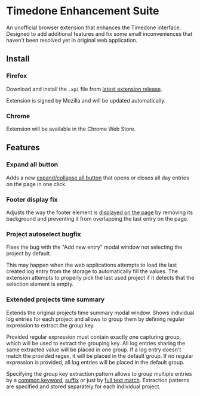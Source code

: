 # Timedone Enhancement Suite

An unofficial browser extension that enhances the Timedone interface. Designed to add additional features and fix some small inconveniences that haven't been resolved yet in original web application.

## Install

### Firefox

Download and install the `.xpi` file from [latest extension release](https://github.com/Seregy/timedone-enhancement-suite/releases/latest/). 

Extension is signed by Mozilla and will be updated automatically.

### Chrome

Extension will be available in the Chrome Web Store.

## Features

### Expand all button

Adds a new [expand/collapse all button](docs/assets/expand-collapse.png?raw=1) that opens or closes all day entries on the page in one click.

### Footer display fix

Adjusts the way the footer element is [displayed on the page](docs/assets/footer.png?raw=1) by removing its background and preventing it from overlapping the last entry on the page.

### Project autoselect bugfix

Fixes the bug with the "Add new entry" modal window not selecting the project by default.

This may happen when the web applications attempts to load the last created log entry from the storage to automatically fill the values. The extension attempts to properly pick the last used project if it detects that the selection element is empty.

### Extended projects time summary

Extends the original projects time summary modal window. Shows individual log entries for each project and allows to group them by defining regular expression to extract the group key.

Provided regular expression must contain exactly one capturing group, which will be used to extract the grouping key. All log entries sharing the same extracted value will be placed in one group. If a log entry doesn't match the provided regex, it will be placed in the default group. If no regular expression is provided, all log entries will be placed in the default group.

Specifying the group key extraction pattern allows to group multiple entries by a [common keyword](docs/assets/projects-time/group-keyword.png?raw=1), [suffix](docs/assets/projects-time/group-suffix.png?raw=1) or just by [full text match](docs/assets/projects-time/group-full-match.png?raw=1).
Extraction patterns are specified and stored separately for each individual project.